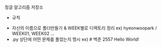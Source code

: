정글 알고리즘 저장소

* 규칙
- 자신의 이름으로 폴더만들기 & WEEK별로 디렉토리 정리 ex) hyeonwoopark / WEEK01, WEEK02 ...
- .py 상단에 어떤 문제를 풀었는지 명시 ex) # 백준 2557 Hello World!
